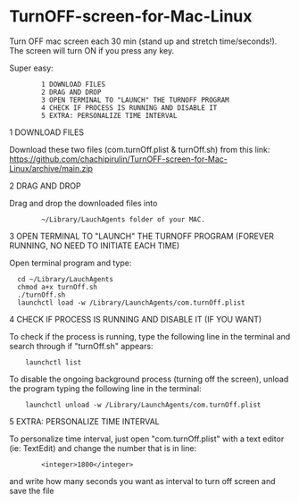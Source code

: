 # TurnOFF-screen-for-Mac-Linux
Turn OFF mac screen each 30 min (stand up and stretch time/seconds!). The screen will turn ON if you press any key.



Super easy:

            1 DOWNLOAD FILES
            2 DRAG AND DROP
            3 OPEN TERMINAL TO "LAUNCH" THE TURNOFF PROGRAM 
            4 CHECK IF PROCESS IS RUNNING AND DISABLE IT 
            5 EXTRA: PERSONALIZE TIME INTERVAL

1 DOWNLOAD FILES

 Download these two files (com.turnOff.plist & turnOff.sh) from this link:
              https://github.com/chachipirulin/TurnOFF-screen-for-Mac-Linux/archive/main.zip
            

2 DRAG AND DROP

Drag and drop the downloaded files into

            ~/Library/LauchAgents folder of your MAC.

3 OPEN TERMINAL TO "LAUNCH" THE TURNOFF PROGRAM (FOREVER RUNNING, NO NEED TO INITIATE EACH TIME)

Open terminal program and type:

      cd ~/Library/LauchAgents
      chmod a+x turnOff.sh
      ./turnOff.sh    
      launchctl load -w /Library/LaunchAgents/com.turnOff.plist

4 CHECK IF PROCESS IS RUNNING AND DISABLE IT (IF YOU WANT)

To check if the process is running, type the following line in the terminal and search through if "turnOff.sh" appears:

        launchctl list


To disable the ongoing background process (turning off the screen), unload the program typing the following line in the terminal:

        launchctl unload -w /Library/LaunchAgents/com.turnOff.plist
        
5 EXTRA: PERSONALIZE TIME INTERVAL  

To personalize time interval, just open "com.turnOff.plist" with a text editor (ie: TextEdit) and change the number that is in line:
      
            <integer>1800</integer>

and write how many seconds you want as interval to turn off screen and save the file
